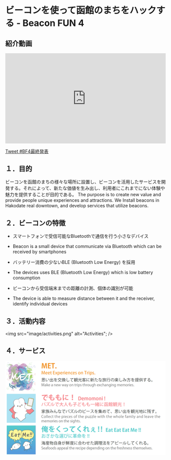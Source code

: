 # ビーコンを使って函館のまちをハックする - Beacon FUN 4

## 紹介動画

<div class="yt-wrapper">
    <iframe src="https://www.youtube.com/embed/s91rVjF6vxQ" frameborder="0" allow="accelerometer; autoplay; clipboard-write; encrypted-media; gyroscope; picture-in-picture" allowfullscreen></iframe>
</div>

<style>
    #forkme_banner {
        display: none;
    }

    header.inner {
        max-width: 960px;
        text-align: center;
    }

    #project_tagline {
        font-size: 32px;
        text-align: center;
    }

    .inner {
        max-width: 720px;
    }

    .yt-wrapper {
        position: relative;
        width: 100%;
    }
    .yt-wrapper:before {
        content: "";
        display: block;
        padding-top: 56.25%;
    }
    .yt-wrapper iframe {
        position: absolute;
        top: 0;
        left: 0;
        width: 100%;
        height: 100%;
    }
</style>

<script>
window.addEventListener('DOMContentLoaded', function(){
    var title = 'ビーコンを使って函館のまちをハックする';
    var subTitle = 'Beacon Fun 4'
    document.getElementById('forkme_banner').remove();
    document.getElementById('project_title').innerHTML = title;
    document.getElementById('project_tagline').innerHTML = subTitle;
});
</script>

<a href="https://twitter.com/intent/tweet?button_hashtag=BF4最終発表&ref_src=twsrc%5Etfw" class="twitter-hashtag-button" data-show-count="false">Tweet #BF4最終発表</a><script async src="https://platform.twitter.com/widgets.js" charset="utf-8"></script>

## １．目的
ビーコンを函館のまちの様々な場所に設置し、ビーコンを活用したサービスを開発する。それによって、新たな価値を生み出し、利用者にこれまでにない体験や魅力を提供することが目的である。
The purpose is to create new value and provide people unique experiences and attractions. We Install beacons in Hakodate real downtown, and develop services that utilize beacons. 

## ２．ビーコンの特徴
- スマートフォンで受信可能なBluetoothで通信を行う小さなデバイス
- Beacon is a small device that communicate via Bluetooth which can be received by smartphones

- バッテリー消費の少ないBLE (Bluetooth Low Energy) を採用
- The devices uses BLE (Bluetooth Low Energy) which is low battery consumption

- ビーコンから受信端末までの距離の計測、個体の識別が可能
- The device is able to measure distance between it and the receiver, identify individual devices

## ３．活動内容
<img src="image/activities.png" alt="Activities"; />

## ４．サービス
<img src="image/service.png" alt="Services" style="zoom:80%;" />
